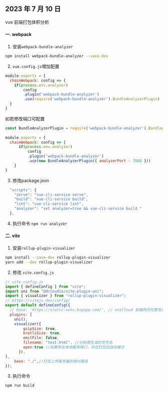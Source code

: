## 2023 年 7 月 10 日

vue 前端打包体积分析
#### 一. webpack 
1. 安装`webpack-bundle-analyzer`

```sh
npm install webpack-bundle-analyzer --save-dev
```

2. `vue.config.js`增加配置
```js
module.exports = {
  chainWebpack: config => {
    if(process.env.analyzer)
        config
        .plugin('webpack-bundle-analyzer')
        .use(require('webpack-bundle-analyzer').BundleAnalyzerPlugin)
  }
}
```
如若修改端口可配置
```js
const BundleAnalyzerPlugin = require('webpack-bundle-analyzer').BundleAnalyzerPlugin
 
module.exports = {
  chainWebpack: config => {
      if(process.env.analyzer)
          config
          .plugin('webpack-bundle-analyzer')
          .use(new BundleAnalyzerPlugin({ analyzerPort : 7888 }))
    }
}

```

3. 修改package.json
```js
  "scripts": {
    "serve": "vue-cli-service serve",
    "build": "vue-cli-service build",
    "lint": "vue-cli-service lint",
    "analyzer": "set analyzer=true && vue-cli-service build "
  },

```

4. 执行命令
`npm run analyzer`

#### 二. vite
1. 安装`rollup-plugin-visualizer`
```sh
npm install --save-dev rollup-plugin-visualizer
yarn add --dev rollup-plugin-visualizer
```
2. 修改 `vite.config.js`

```js
// vite.config.js  
import { defineConfig } from "vite";  
import uni from "@dcloudio/vite-plugin-uni";  
import { visualizer } from "rollup-plugin-visualizer";
// https://vitejs.dev/config/  
export default defineConfig({  
  // base: 'https://static-xxxx.bspapp.com/', // uniCloud 前端网页托管资源地址（主要是应用编译后的js，图片等静态资源，可以配置为二级目录）  
  plugins: [  
    uni(),  
    visualizer({
        gzipSize: true,
        brotliSize: true,
        emitFile: false,
        filename: "test.html", //分析图生成的文件名
        open:true //如果存在本地服务端口，将在打包后自动展示
      }),
],
    base: "./",//打包上传服务器的相对路径
});
```
3. 执行命令

`npm run build`
